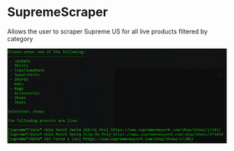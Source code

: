 # SupremeScraper
Allows the user to scraper Supreme US for all live products filtered by category

<img src="SupremeScrape.png">
